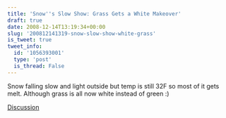 ```yaml
---
title: 'Snow''s Slow Show: Grass Gets a White Makeover'
draft: true
date: 2008-12-14T13:19:34+00:00
slug: '200812141319-snow-slow-show-white-grass'
is_tweet: true
tweet_info:
  id: '1056393001'
  type: 'post'
  is_thread: False
---
```




Snow falling slow and light outside but temp is still 32F so most of it gets melt. Although grass is all now white instead of green :)

[Discussion](https://x.com/sytelus/status/1056393001)
